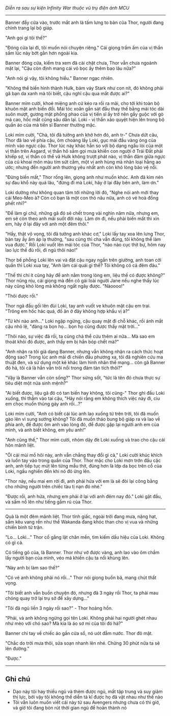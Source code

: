 _Diễn ra sau sự kiện Infinity War thuộc vũ trụ điện ảnh MCU_

---

Banner đẩy cửa vào, trước mắt anh là tấm lưng to bản của Thor, người đang chỉnh trang lại bộ giáp.

"Anh gọi gì tôi thế?"

"Đóng cửa lại đi, tôi muốn nói chuyện riêng." Cái giọng trầm ấm của vị thần sấm lúc này bớt gằn hơn ngoài kia.

Banner đóng cửa, kiểm tra xem đã cài chặt chưa, Thor vẫn chưa ngoảnh mặt lại, "Cậu còn định mang cái vỏ bọc ấy thêm bao lâu nữa?"

"Anh nói gì vậy, tôi không hiểu." Banner ngạc nhiên.

"Không thể biến hình thành Hulk, bám váy Stark như con nít, đó không phải gã bạn da xanh mà tôi biết, cậu nghĩ cậu qua mắt được ai?"

Banner mỉm cười, khoé miệng anh cứ kéo ra rồi ra mãi, cho tới khi toàn bộ khuôn mặt anh biến đổi. Mái tóc xoăn gần sát đầu thay thế bằng mái tóc dài suôn mượt, gương mặt phổng phao của vị tiến sĩ ấy trở nên gầy guộc với gò má cao, hốc mắt cũng sâu dần lại. Loki - vị thần xảo quyệt hiện lên trong bộ quần áo của mà tiến sĩ Banner thường mặc.

Loki mỉm cười, "Chà, tôi đã tưởng anh khờ hơn đó, anh tr-" Chưa dứt câu, Thor đã lao về phía cậu, ôm choàng lấy Loki, gục mái đầu vàng óng của mình vào ngực cậu. Thor lúc này khác hẳn so với bộ dạng ngầu lòi của một vị thần trên Asgard, vị thần hô sấm gọi mưa khiến con người ở Trái Đất phải khiếp sợ, vị thần có thể vã Hulk không trượt phát nào, vị thần đâm giữa ngực của củ khoai môn màu tím sứt cằm, một vị anh hùng mà nhân loại hằng ao ước; nhưng đến người anh thương yêu nhất anh còn khó lòng bảo vệ nổi.

"Đừng biến mất," Thor rống lên, giọng anh như muốn khóc. Anh đã kìm nén sự đau khổ này quá lâu, "đừng đi mà Loki, hãy ở lại đây bên anh, làm ơn."

Loki dường như không quan tâm tới những lời đó, "Nghe nói anh mới thay cái Meo-Meo à? Còn có bạn là một con thỏ nâu nữa, anh có vẻ hoà đồng phết nhỉ?"

"Để làm gì chứ, những gã đó sẽ chết trong vài nghìn năm nữa, nhưng em, em sẽ còn theo anh mãi suốt đời này. Làm ơn đi, nếu phải biến mất thì xin em, hãy ở lại đây với anh một đêm thôi."

"Hầy, thật vô vọng, tôi đã tưởng anh khác cơ," Loki lấy tay xoa lên lưng Thor, bàn tay ấy ấm áp lạ thường, "sau cùng thì cha vẫn đúng, tôi không thể làm vua được." Rồi Loki vuốt lên mái tóc của Thor, "nào nào cục thịt bự, hôm nay lao lực thế đủ rồi, đi ngủ thôi nào!"

Thor bế phỗng Loki lên vai và đặt cậu ngay ngắn trên giường, anh toan cởi quần thì Loki xua tay, "Anh làm cái quái gì thế? Tôi không có cả đêm đâu."

"Thế thì chí ít cũng hãy để anh nằm trong lòng em, liệu thế có được không?" Thor nũng nịu, cái giọng mà đến cô gái loài người Jane nếu nghe thấy lúc này cũng khó lòng mà không ngất ngây được. "Nàoooo!"

"Thôi được rồi."

Thor ngả đầu gối lên đùi Loki, tay anh vuốt ve khuôn mặt cậu em trai. "Trông em hốc hác quá, đồ ăn ở đây không hợp khẩu vị à?"

"Từ khi nào anh..." Loki ngập ngừng, cậu quay mặt đi chỗ khác, rồi ánh mắt cậu nhỏ lệ, "đáng ra bọn họ... bọn họ cũng được thấy mặt trời..."

"Thôi nào, sự việc đã rồi, ta cũng chả thể cứu thêm ai nữa... Mà sao em thoát khỏi đó được, anh thấy em bị hắn bóp chết mà?"

"Anh nhận ra tôi giả dạng Banner, nhưng vẫn không nhận ra cách thức hoạt động sao? Trong lúc anh mải đi chiến đấu phương xa, tôi đã nghiên cứu ma thuật đen, và sử dụng một kẻ khác làm hình nhân thế mạng... còn gã Banner đó hả, tôi cá là hắn vẫn trôi nổi trong đám tàn tích thôi?"

"Vậy là Banner vẫn còn sống?" Thor sửng sốt, "tức là tên đó chưa thực sự tiêu diệt một nửa sinh mệnh?"

"Ai biết được, liệu gã đó có tan biến hay không, tôi cũng-" Thor ghì đầu Loki xuống, thì thầm vào tai cậu, "Hãy nói rằng em không thích việc này đi, ciu em chọc muốn thủng gáy anh rồi...?"

Loki mỉm cười, "Anh có biết cái lúc anh lao xuống từ trên trời, tôi đã muốn gào lên vì sung sướng không? Tôi đã muốn tháo bung bộ giáp ra và lao về phía anh, để được ôm anh vào lòng đó, để được gặp lại người anh em của mình, và anh biết không, em yêu anh!"

"Anh cũng thế," Thor mỉm cười, nhỏm dậy đè Loki xuống và trao cho cậu cái hôn mãnh liệt.

"Ôi cái mùi mồ hôi này, anh vẫn chẳng thay đổi gì cả," Loki cười khúc khích và luồn tay vào trong quần của Thor. Thor mặc cho Loki mơn trớn đầu cặc anh, anh tiếp tục mút lên từng mẩu thịt, đúng hơn là lớp da bọc trên cổ của Loki, ngấu nghiến đến khi nó đỏ ửng lên.

"Thor này, nếu mai em rời đi, anh phải hứa với em là sẽ đòi lại công bằng cho những người trên chiếc tàu tị nạn đó nhé."

"Được rồi, anh hứa, nhưng em phải ở lại với anh đêm nay đó." Loki gật đầu, và sấm nổ lên như tiếng gầm rú của Thor.

---

Quả là một đêm mãnh liệt. Thor tỉnh giấc, ngoài trời đang mưa, nặng hạt, sấm kêu vang rền như thể Wakanda đang khóc than cho vị vua và những chiến binh tử trận.

"Lo... Loki..." Thor cố gằng lật chăn mền, tìm kiếm dấu hiệu của Loki. Không có gì cả.

Có tiếng gõ của, là Banner. Thor như vớ được vàng, anh lao vào ôm chầm lấy người bạn của mình, véo má khiến cậu ta nổi khùng lên.

"Này anh bị làm sao thế?"

"Có vẻ anh không phải nó rồi..." Thor nói giọng buồn bã, mang chút thất vọng.

"Tôi biết anh vẫn buồn chuyện đó, nhưng đã 3 ngày rồi Thor, ta phải mau chóng quay trở lại trụ sở để xây dựng..."

"Tôi đã ngủ liền 3 ngày rồi sao?" - Thor hoảng hồn.

"Phải, và anh không ngừng gọi tên Loki. Không phải hai người ghét nhau như mèo với chó sao? Mà kia là áo sơ mi của tôi đó hả?"

Banner chỉ tay về chiếc áo gần cửa sổ, nó uót đẫm nước. Thor đỏ mặt.

"Chắc do trời mưa thôi, sửa soạn nhanh lên nhé. Chừng 30 phút nữa ta sẽ lên đường."

"Được."

---
## Ghi chú
* Dạo này tôi hay thiếu ngủ và thèm được ngủ, mất tập trung và suy giảm thị lực, bởi vậy tôi không thể diễn tả kĩ được họ đã vật nhau như thế nào
* Tôi vẫn luôn muốn viết cái này từ sau Avengers nhưng chưa có thì giờ, và giờ tôi đang bòn rút thời gian ngủ để hoàn thành nó